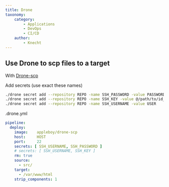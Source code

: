 ```yaml
---
title: Drone
taxonomy:
    category:
        - Applications
        - DevOps
        - CI/CD
    author:
        - Knecht
---
```


## Use Drone to scp files to a target
With [Drone-scp](http://plugins.drone.io/appleboy/drone-scp/)

Add secrets (use exact these names)
```bash
./drone secret add --repository REPO -name SSH_PASSWORD -value PASSWORD
./drone secret add --repository REPO -name SSH_KEY -value @/path/to/id_rsa
./drone secret add --repository REPO -name SSH_USERNAME -value USER
```
.drone.yml
```yaml
pipeline:
  deploy:
    image:    appleboy/drone-scp
    host:     HOST
    port:     22
    secrets: [ SSH_USERNAME, SSH_PASSWORD ]
    # secrets: [ SSH_USERNAME, SSH_KEY ]
    rm: true
    source:
      - src/
    target:
      - /var/www/html
    strip_components: 1
```